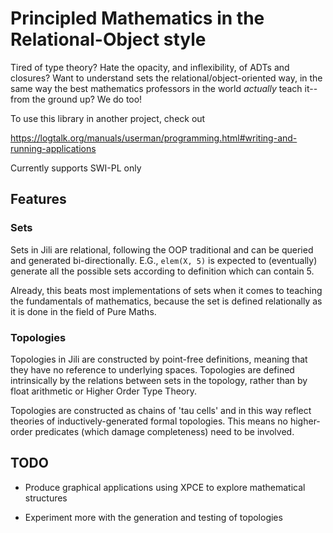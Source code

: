 
# Principled Mathematics in the Relational-Object style

Tired of type theory? Hate the opacity, and inflexibility, of ADTs and closures? Want to understand sets the relational/object-oriented way, in the same way the best mathematics professors in the world *actually* teach it-- from the ground up? We do too!

To use this library in another project, check out 

https://logtalk.org/manuals/userman/programming.html#writing-and-running-applications

Currently supports SWI-PL only

## Features 

### Sets

Sets in Jili are relational, following the OOP traditional and can be queried and generated bi-directionally. E.G., `elem(X, 5)` is expected to (eventually) generate all the possible sets according to definition which can contain 5.

Already, this beats most implementations of sets when it comes to teaching the fundamentals of mathematics, because the set is defined relationally as it is done in the field of Pure Maths.

### Topologies

Topologies in Jili are constructed by point-free definitions, meaning that they have no reference to underlying spaces. Topologies are defined intrinsically by the relations between sets in the topology, rather than by float arithmetic or Higher Order Type Theory.

Topologies are constructed as chains of 'tau cells' and in this way reflect theories of inductively-generated formal topologies. This means no higher-order predicates (which damage completeness) need to be involved.


## TODO

- Produce graphical applications using XPCE to explore mathematical structures

- Experiment more with the generation and testing of topologies

